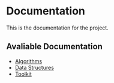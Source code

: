 # Documentation

This is the documentation for the project.

## Avaliable Documentation

- [Algorithms](algorithms.md)
- [Data Structures](data-structures.md)
- [Toolkit](toolkit.md)
